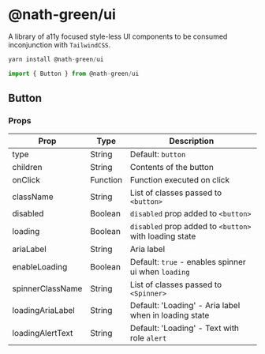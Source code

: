 # @nath-green/ui

A library of a11y focused style-less UI components to be consumed inconjunction with `TailwindCSS`.

```js
yarn install @nath-green/ui
```

```js
import { Button } from @nath-green/ui
```

## Button

### Props

| Prop             | Type     | Description                                            |
| ---------------- | -------- | ------------------------------------------------------ |
| type             | String   | Default: `button`                                      |
| children         | String   | Contents of the button                                 |
| onClick          | Function | Function executed on click                             |
| className        | String   | List of classes passed to `<button>`                   |
| disabled         | Boolean  | `disabled` prop added to `<button>`                    |
| loading          | Boolean  | `disabled` prop added to `<button>` with loading state |
| ariaLabel        | String   | Aria label                                             |
| enableLoading    | Boolean  | Default: `true` - enables spinner ui when `loading`    |
| spinnerClassName | String   | List of classes passed to `<Spinner>`                  |
| loadingAriaLabel | String   | Default: 'Loading' - Aria label when in loading state  |
| loadingAlertText | String   | Default: 'Loading' - Text with role `alert`            |
